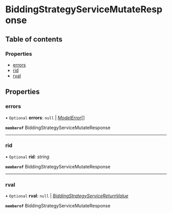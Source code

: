# BiddingStrategyServiceMutateResponse


## Table of contents

### Properties

- [errors](biddingstrategyservicemutateresponse.md#errors)
- [rid](biddingstrategyservicemutateresponse.md#rid)
- [rval](biddingstrategyservicemutateresponse.md#rval)

## Properties

### errors

• `Optional` **errors**: ``null`` \| [*ModelError*](modelerror.md)[]

**`memberof`** BiddingStrategyServiceMutateResponse

___

### rid

• `Optional` **rid**: *string*

**`memberof`** BiddingStrategyServiceMutateResponse

___

### rval

• `Optional` **rval**: ``null`` \| [*BiddingStrategyServiceReturnValue*](biddingstrategyservicereturnvalue.md)

**`memberof`** BiddingStrategyServiceMutateResponse
